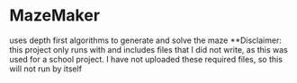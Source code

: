 # MazeMaker
uses depth first algorithms to generate and solve the maze
**Disclaimer: this project only runs with and includes files that I did not write, as this was used for a school project. I have not uploaded these required files, so this will not run by itself
